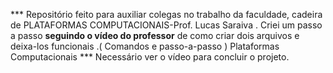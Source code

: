*** Repositório feito para auxiliar colegas no trabalho da faculdade, cadeira de PLATAFORMAS COMPUTACIONAIS-Prof. Lucas Saraiva .
Criei um passo a passo **seguindo o vídeo do professor** de como criar dois arquivos e deixa-los funcionais .( Comandos e passo-a-passo )
Plataformas Computacionais
*** Necessário ver o vídeo para concluir o projeto. 
